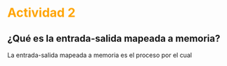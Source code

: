# <span style ="color:orange">Actividad 2</span>

## ¿Qué es la entrada-salida mapeada a memoria?

La entrada-salida mapeada a memoria es el proceso por el cual

